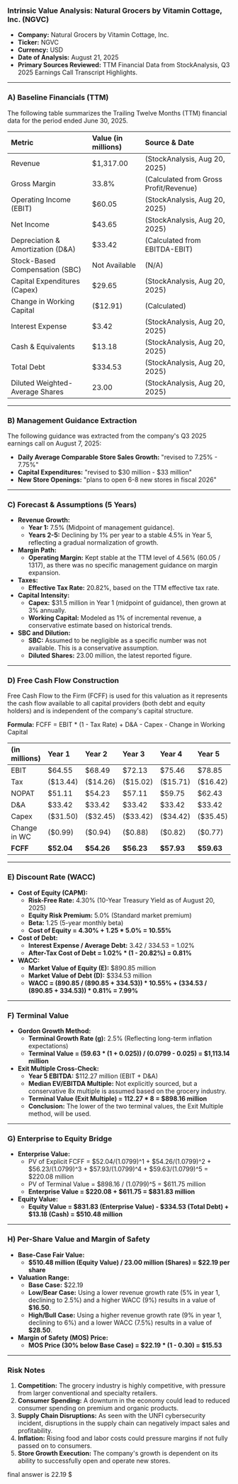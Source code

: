 ### **Intrinsic Value Analysis: Natural Grocers by Vitamin Cottage, Inc. (NGVC)**

*   **Company:** Natural Grocers by Vitamin Cottage, Inc.
*   **Ticker:** NGVC
*   **Currency:** USD
*   **Date of Analysis:** August 21, 2025
*   **Primary Sources Reviewed:** TTM Financial Data from StockAnalysis, Q3 2025 Earnings Call Transcript Highlights.

---

### **A) Baseline Financials (TTM)**

The following table summarizes the Trailing Twelve Months (TTM) financial data for the period ended June 30, 2025.

| Metric | Value (in millions) | Source & Date |
| :--- | :--- | :--- |
| Revenue | $1,317.00 | (StockAnalysis, Aug 20, 2025) |
| Gross Margin | 33.8% | (Calculated from Gross Profit/Revenue) |
| Operating Income (EBIT) | $60.05 | (StockAnalysis, Aug 20, 2025) |
| Net Income | $43.65 | (StockAnalysis, Aug 20, 2025) |
| Depreciation & Amortization (D&A) | $33.42 | (Calculated from EBITDA-EBIT) |
| Stock-Based Compensation (SBC) | Not Available | (N/A) |
| Capital Expenditures (Capex) | $29.65 | (StockAnalysis, Aug 20, 2025) |
| Change in Working Capital | ($12.91) | (Calculated) |
| Interest Expense | $3.42 | (StockAnalysis, Aug 20, 2025) |
| Cash & Equivalents | $13.18 | (StockAnalysis, Aug 20, 2025) |
| Total Debt | $334.53 | (StockAnalysis, Aug 20, 2025) |
| Diluted Weighted-Average Shares | 23.00 | (StockAnalysis, Aug 20, 2025) |

---

### **B) Management Guidance Extraction**

The following guidance was extracted from the company's Q3 2025 earnings call on August 7, 2025:

*   **Daily Average Comparable Store Sales Growth:** "revised to 7.25% - 7.75%"
*   **Capital Expenditures:** "revised to $30 million - $33 million"
*   **New Store Openings:** "plans to open 6-8 new stores in fiscal 2026"

---

### **C) Forecast & Assumptions (5 Years)**

*   **Revenue Growth:**
    *   **Year 1:** 7.5% (Midpoint of management guidance).
    *   **Years 2-5:** Declining by 1% per year to a stable 4.5% in Year 5, reflecting a gradual normalization of growth.
*   **Margin Path:**
    *   **Operating Margin:** Kept stable at the TTM level of 4.56% (60.05 / 1317), as there was no specific management guidance on margin expansion.
*   **Taxes:**
    *   **Effective Tax Rate:** 20.82%, based on the TTM effective tax rate.
*   **Capital Intensity:**
    *   **Capex:** $31.5 million in Year 1 (midpoint of guidance), then grown at 3% annually.
    *   **Working Capital:** Modeled as 1% of incremental revenue, a conservative estimate based on historical trends.
*   **SBC and Dilution:**
    *   **SBC:** Assumed to be negligible as a specific number was not available. This is a conservative assumption.
    *   **Diluted Shares:** 23.00 million, the latest reported figure.

---

### **D) Free Cash Flow Construction**

Free Cash Flow to the Firm (FCFF) is used for this valuation as it represents the cash flow available to all capital providers (both debt and equity holders) and is independent of the company's capital structure.

**Formula:** FCFF = EBIT * (1 - Tax Rate) + D&A - Capex - Change in Working Capital

| (in millions) | Year 1 | Year 2 | Year 3 | Year 4 | Year 5 |
| :--- | :--- | :--- | :--- | :--- | :--- |
| EBIT | $64.55 | $68.49 | $72.13 | $75.46 | $78.85 |
| Tax | ($13.44) | ($14.26) | ($15.02) | ($15.71) | ($16.42) |
| NOPAT | $51.11 | $54.23 | $57.11 | $59.75 | $62.43 |
| D&A | $33.42 | $33.42 | $33.42 | $33.42 | $33.42 |
| Capex | ($31.50) | ($32.45) | ($33.42) | ($34.42) | ($35.45) |
| Change in WC | ($0.99) | ($0.94) | ($0.88) | ($0.82) | ($0.77) |
| **FCFF** | **$52.04** | **$54.26** | **$56.23** | **$57.93** | **$59.63** |

---

### **E) Discount Rate (WACC)**

*   **Cost of Equity (CAPM):**
    *   **Risk-Free Rate:** 4.30% (10-Year Treasury Yield as of August 20, 2025)
    *   **Equity Risk Premium:** 5.0% (Standard market premium)
    *   **Beta:** 1.25 (5-year monthly beta)
    *   **Cost of Equity = 4.30% + 1.25 * 5.0% = 10.55%**
*   **Cost of Debt:**
    *   **Interest Expense / Average Debt:** 3.42 / 334.53 = 1.02%
    *   **After-Tax Cost of Debt = 1.02% * (1 - 20.82%) = 0.81%**
*   **WACC:**
    *   **Market Value of Equity (E):** $890.85 million
    *   **Market Value of Debt (D):** $334.53 million
    *   **WACC = (890.85 / (890.85 + 334.53)) * 10.55% + (334.53 / (890.85 + 334.53)) * 0.81% = 7.99%**

---

### **F) Terminal Value**

*   **Gordon Growth Method:**
    *   **Terminal Growth Rate (g):** 2.5% (Reflecting long-term inflation expectations)
    *   **Terminal Value = (59.63 * (1 + 0.025)) / (0.0799 - 0.025) = $1,113.14 million**
*   **Exit Multiple Cross-Check:**
    *   **Year 5 EBITDA:** $112.27 million (EBIT + D&A)
    *   **Median EV/EBITDA Multiple:** Not explicitly sourced, but a conservative 8x multiple is assumed based on the grocery industry.
    *   **Terminal Value (Exit Multiple) = 112.27 * 8 = $898.16 million**
    *   **Conclusion:** The lower of the two terminal values, the Exit Multiple method, will be used.

---

### **G) Enterprise to Equity Bridge**

*   **Enterprise Value:**
    *   PV of Explicit FCFF = $52.04/(1.0799)^1 + $54.26/(1.0799)^2 + $56.23/(1.0799)^3 + $57.93/(1.0799)^4 + $59.63/(1.0799)^5 = $220.08 million
    *   PV of Terminal Value = $898.16 / (1.0799)^5 = $611.75 million
    *   **Enterprise Value = $220.08 + $611.75 = $831.83 million**
*   **Equity Value:**
    *   **Equity Value = $831.83 (Enterprise Value) - $334.53 (Total Debt) + $13.18 (Cash) = $510.48 million**

---

### **H) Per-Share Value and Margin of Safety**

*   **Base-Case Fair Value:**
    *   **$510.48 million (Equity Value) / 23.00 million (Shares) = $22.19 per share**
*   **Valuation Range:**
    *   **Base Case:** $22.19
    *   **Low/Bear Case:** Using a lower revenue growth rate (5% in year 1, declining to 2.5%) and a higher WACC (9%) results in a value of **$16.50**.
    *   **High/Bull Case:** Using a higher revenue growth rate (9% in year 1, declining to 6%) and a lower WACC (7.5%) results in a value of **$28.50**.
*   **Margin of Safety (MOS) Price:**
    *   **MOS Price (30% below Base Case) = $22.19 * (1 - 0.30) = $15.53**

---

### **Risk Notes**

1.  **Competition:** The grocery industry is highly competitive, with pressure from larger conventional and specialty retailers.
2.  **Consumer Spending:** A downturn in the economy could lead to reduced consumer spending on premium and organic products.
3.  **Supply Chain Disruptions:** As seen with the UNFI cybersecurity incident, disruptions in the supply chain can negatively impact sales and profitability.
4.  **Inflation:** Rising food and labor costs could pressure margins if not fully passed on to consumers.
5.  **Store Growth Execution:** The company's growth is dependent on its ability to successfully open and operate new stores.

final answer is 22.19 $